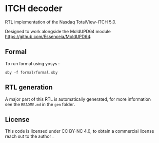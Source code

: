 # ITCH decoder

RTL implementation of the Nasdaq TotalView-ITCH 5.0.

Designed to work alongside the MoldUPD64 module https://github.com/Essenceia/MoldUPD64.

## Formal

To run formal using yosys :

```
sby -f formal/formal.sby
```

## RTL generation

A major part of this RTL is automatically generated, for more information 
see the `README.md` in the `gen` folder.

## License

This code is licensed under CC BY-NC 4.0, to obtain a commercial license
reach out to the author . 
